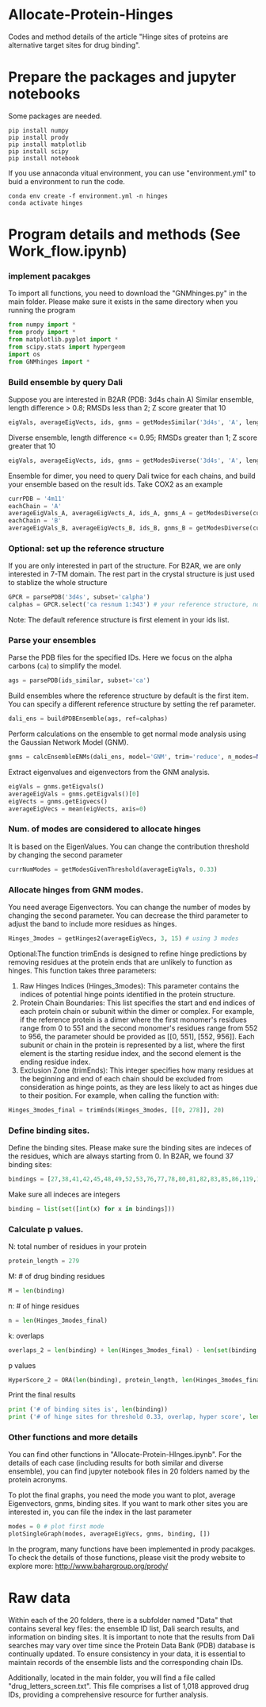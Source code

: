 # Allocate-Protein-Hinges
Codes and method details of the article "Hinge sites of proteins are alternative target sites for drug binding".

#  Prepare the packages and jupyter notebooks

Some packages are needed. 

```terminal
pip install numpy
pip install prody
pip install matplotlib
pip install scipy
pip install notebook
```
If you use annaconda vitual environment, you can use "environment.yml" to buid a environment to run the code.
```terminal
conda env create -f environment.yml -n hinges
conda activate hinges
```

# Program details and methods (See Work_flow.ipynb)
### implement pacakges
To import all functions, you need to download the "GNMhinges.py" in the main folder. Please make sure it exists in the same directory when you running the program
```python
from numpy import *
from prody import *
from matplotlib.pyplot import *
from scipy.stats import hypergeom
import os
from GNMhinges import *
```

### Build ensemble by query Dali
Suppose you are interested in B2AR (PDB: 3d4s chain A)
Similar ensemble, length difference > 0.8; RMSDs less than 2; Z score greater that 10
```python
eigVals, averageEigVects, ids, gnms = getModesSimilar('3d4s', 'A', length=0.8, rmsd=2, Z=10)
```
Diverse ensemble, length difference <= 0.95; RMSDs greater than 1; Z score greater that 10
```python
eigVals, averageEigVects, ids, gnms = getModesDiverse('3d4s', 'A', length=0.95, rmsd=1, Z=10)
```
Ensemble for dimer, you need to query Dali twice for each chains, and build your ensemble based on the result ids. Take COX2 as an example
```python
currPDB = '4m11'
eachChain = 'A'
averageEigVals_A, averageEigVects_A, ids_A, gnms_A = getModesDiverse(currPDB, eachChain, length=0.95, rmsd=1, Z=10)
eachChain = 'B'
averageEigVals_B, averageEigVects_B, ids_B, gnms_B = getModesDiverse(currPDB, eachChain, length=0.95, rmsd=1, Z=10)
```
### Optional: set up the reference structure
If you are only interested in part of the structure. For B2AR, we are only interested in 7-TM domain. The rest part in the crystal structure is just used to stablize the whole structure
```python
GPCR = parsePDB('3d4s', subset='calpha') 
calphas = GPCR.select('ca resnum 1:343') # your reference structure, not whole protein but only 7-transmemebrane domain
```
Note: The default reference structure is first element in your ids list.

### Parse your ensembles
Parse the PDB files for the specified IDs. Here we focus on the alpha carbons (`ca`) to simplify the model.
```python
ags = parsePDB(ids_similar, subset='ca')
```
Build ensembles where the reference structure by default is the first item. You can specify a different reference structure by setting the ref parameter.
```python
dali_ens = buildPDBEnsemble(ags, ref=calphas)
```
Perform calculations on the ensemble to get normal mode analysis using the Gaussian Network Model (GNM).
```python
gnms = calcEnsembleENMs(dali_ens, model='GNM', trim='reduce', n_modes=None)
```
Extract eigenvalues and eigenvectors from the GNM analysis.
```python
eigVals = gnms.getEigvals()
averageEigVals = gnms.getEigvals()[0]
eigVects = gnms.getEigvecs()
averageEigVecs = mean(eigVects, axis=0)
```
### Num. of modes are considered to allocate hinges
It is based on the EigenValues. You can change the contribution threshold by changing the second parameter
```python
currNumModes = getModesGivenThreshold(averageEigVals, 0.33)
```

### Allocate hinges from GNM modes.
You need average Eigenvectors. You can change the number of modes by changing the second parameter. You can decrease the third parameter to adjust the band to include more residues as hinges.
```python
Hinges_3modes = getHinges2(averageEigVecs, 3, 15) # using 3 modes
```
Optional:The function trimEnds is designed to refine hinge predictions by removing residues at the protein ends that are unlikely to function as hinges. This function takes three parameters:
1. Raw Hinges Indices (Hinges_3modes): This parameter contains the indices of potential hinge points identified in the protein structure.
2. Protein Chain Boundaries: This list specifies the start and end indices of each protein chain or subunit within the dimer or complex. For example, if the reference protein is a dimer where the first monomer's residues range from 0 to 551 and the second monomer's residues range from 552 to 956, the parameter should be provided as [[0, 551], [552, 956]]. Each subunit or chain in the protein is represented by a list, where the first element is the starting residue index, and the second element is the ending residue index.
3. Exclusion Zone (trimEnds): This integer specifies how many residues at the beginning and end of each chain should be excluded from consideration as hinge points, as they are less likely to act as hinges due to their position.
For example, when calling the function with:
```python
Hinges_3modes_final = trimEnds(Hinges_3modes, [[0, 278]], 20)
```
### Define binding sites.
Define the binding sites. Please make sure the binding sites are indeces of the residues, which are always starting from 0. In B2AR, we found 37 binding sites:
```python
bindings = [27,38,41,42,45,48,49,52,53,76,77,78,80,81,82,83,85,86,119,122,123,126,134,161,163,167,168,171,172,175,222,225,226,229,244,248,252]
```
Make sure all indeces are integers
```python
binding = list(set([int(x) for x in bindings]))
```

### Calculate p values.
N: total number of residues in your protein <br>
```python
protein_length = 279
```
M: # of drug binding residues <br>
```python
M = len(binding)
```
n: # of hinge residues <br>
```python
n = len(Hinges_3modes_final)
```
k: overlaps 
```python
overlaps_2 = len(binding) + len(Hinges_3modes_final) - len(set(binding + Hinges_3modes_final))
```
p values
```python
HyperScore_2 = ORA(len(binding), protein_length, len(Hinges_3modes_final), overlaps_2) # p_value = ORA(M, N, n, k)
```
Print the final results
```python
print ('# of binding sites is', len(binding))
print ('# of hinge sites for threshold 0.33, overlap, hyper score', len(Hinges_3modes_final), overlaps_2, HyperScore_2)
```

### Other functions and more details
You can find other functions in "Allocate-Protein-HInges.ipynb". For the details of each case (including results for both similar and diverse ensemble), you can find jupyter notebook files in 20 folders named by the protein acronyms.

To plot the final graphs, you need the mode you want to plot, average Eigenvectors, gnms, binding sites. If you want to mark other sites you are interested in, you can file the index in the last parameter
```python
modes = 0 # plot first mode
plotSingleGraph(modes, averageEigVecs, gnms, binding, [])
```
In the program, many functions have been implemented in prody pacakges. To check the details of those functions, please visit the prody website to explore more: http://www.bahargroup.org/prody/

# Raw data
Within each of the 20 folders, there is a subfolder named "Data" that contains several key files: the ensemble ID list, Dali search results, and information on binding sites. It is important to note that the results from Dali searches may vary over time since the Protein Data Bank (PDB) database is continually updated. To ensure consistency in your data, it is essential to maintain records of the ensemble lists and the corresponding chain IDs.

Additionally, located in the main folder, you will find a file called "drug_letters_screen.txt". This file comprises a list of 1,018 approved drug IDs, providing a comprehensive resource for further analysis.

